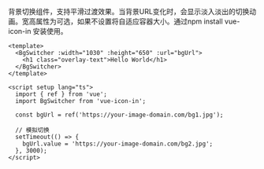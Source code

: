 背景切换组件，支持平滑过渡效果。当背景URL变化时，会显示淡入淡出的切换动画。宽高属性为可选，如果不设置将自适应容器大小。通过npm install vue-icon-in 安装使用。

```vue
<template>
  <BgSwitcher :width="1030" :height="650" :url="bgUrl">
    <h1 class="overlay-text">Hello World</h1>
  </BgSwitcher>
</template>

<script setup lang="ts">
  import { ref } from 'vue';
  import BgSwitcher from 'vue-icon-in';

  const bgUrl = ref('https://your-image-domain.com/bg1.jpg');

  // 模拟切换
  setTimeout(() => {
    bgUrl.value = 'https://your-image-domain.com/bg2.jpg';
  }, 3000);
</script>
```